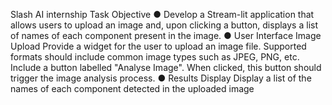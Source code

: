 Slash AI internship Task
Objective
● Develop a Stream-lit application that allows users to upload an
image and, upon clicking a button, displays a list of names of each
component present in the image.
● User Interface Image Upload
Provide a widget for the user to upload an image file. Supported
formats should include common image types such as JPEG, PNG,
etc.
Include a button labelled "Analyse Image". When clicked, this
button should trigger the image analysis process.
● Results Display
Display a list of the names of each component detected in the
uploaded image




